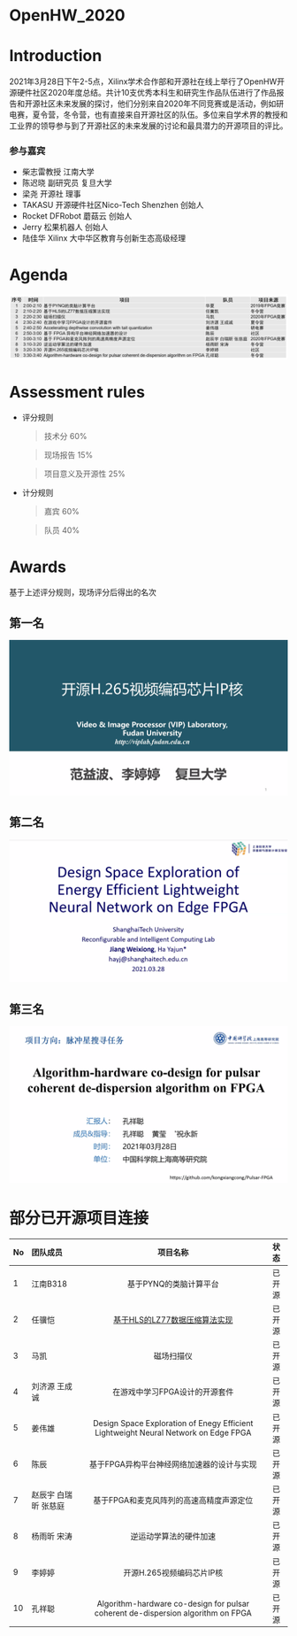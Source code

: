# OpenHW_2020

# Introduction
2021年3月28日下午2-5点，Xilinx学术合作部和开源社在线上举行了OpenHW开源硬件社区2020年度总结。共计10支优秀本科生和研究生作品队伍进行了作品报告和开源社区未来发展的探讨，他们分别来自2020年不同竞赛或是活动，例如研电赛，夏令营，冬令营，也有直接来自开源社区的队伍。多位来自学术界的教授和工业界的领导参与到了开源社区的未来发展的讨论和最具潜力的开源项目的评比。

### 参与嘉宾
 
* 柴志雷教授 江南大学
* 陈迟晓 副研究员 复旦大学
* 梁尧  开源社 理事
* TAKASU 开源硬件社区Nico-Tech Shenzhen 创始人
* Rocket  DFRobot 蘑菇云 创始人
* Jerry  松果机器人 创始人
* 陆佳华  Xilinx 大中华区教育与创新生态高级经理

# Agenda

![agenda](/images/agenda.png)

# Assessment rules

* 评分规则
    >技术分               60%

    >现场报告             15%

    >项目意义及开源性      25%
* 计分规则
    >嘉宾                 60%

    >队员                 40% 

# Awards
基于上述评分规则，现场评分后得出的名次 
## 第一名 

![第一名](/images/9.png)

## 第二名

![第二名](/images/5.png)

## 第三名

![第三名](/images/10.png)

# 部分已开源项目连接 


| No | 团队成员| 项目名称                            | 状态 |
|:---|:--------|:----------------------------------:|:----:|
| 1  | 江南B318| 基于PYNQ的类脑计算平台              | 已开源|
| 2  | 任骥恺 | [基于HLS的LZ77数据压缩算法实现](https://github.com/bjrjk/HLS-LZ77)        | 已开源|
| 3  | 马凯   | 磁场扫描仪                          | 已开源|
| 4  | 刘济源 王成诚| 在游戏中学习FPGA设计的开源套件       | 已开源|
| 5  | 姜伟雄 | Design Space Exploration of Enegy Efficient Lightweight Neural Network on Edge FPGA| 已开源|
| 6  | 陈辰  | 基于FPGA异构平台神经网络加速器的设计与实现    | 已开源|
| 7  | 赵辰宇 白瑞昕 张慈庭| 基于FPGA和麦克风阵列的高速高精度声源定位       | 已开源|
| 8  | 杨雨昕 宋涛 | 逆运动学算法的硬件加速              | 已开源|
| 9  | 李婷婷 | 开源H.265视频编码芯片IP核              | 已开源|
| 10  | 孔祥聪 | Algorithm-hardware co-design for pulsar coherent de-dispersion algorithm on FPGA | 已开源|
